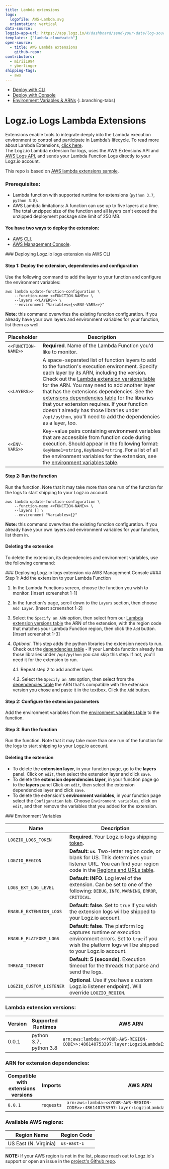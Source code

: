 ```yaml
---
title: Lambda extensions
logo:
  logofile: AWS-Lambda.svg
  orientation: vertical
data-source: 
logzio-app-url: https://app.logz.io/#/dashboard/send-your-data/log-sources/lambda-extensions
templates: ["lambda-cloudwatch"]
open-source:
  - title: AWS Lambda extensions
    github-repo: 
contributors:
  - mirii1994
  - yberlinger
shipping-tags:
  - aws
---
```



<!-- tabContainer:start -->

* [Deploy with CLI](#cli)
* [Deploy with Console](#console)
* [Environment Variables & ARNs](#tables)
{:.branching-tabs}

# Logz.io Logs Lambda Extensions

Extensions enable tools to integrate deeply into the Lambda execution environment to control and participate in Lambda’s lifecycle.
To read more about Lambda Extensions, [click here](https://docs.aws.amazon.com/lambda/latest/dg/runtimes-extensions-api.html).  
The Logz.io Lambda extension for logs, uses the AWS Extensions API and [AWS Logs API](https://docs.aws.amazon.com/lambda/latest/dg/runtimes-logs-api.html), and sends your Lambda Function Logs directly to your Logz.io account.

This repo is based on [AWS lambda extensions sample](https://github.com/aws-samples/aws-lambda-extensions/tree/main/python-example-logs-api-extension/extensions).

### Prerequisites:
* Lambda function with supported runtime for extensions (`python 3.7`, `python 3.8`).
* AWS Lambda limitations: A function can use up to five layers at a time. The total unzipped size of the function and all layers can't exceed the unzipped deployment package size limit of 250 MB.

#### You have two ways to deploy the extension:
* [AWS CLI](#cli).
* [AWS Management Console](#console).

<!-- tab:start -->
<div id="cli">
### Deploying Logz.io logs extension via AWS CLI

#### Step 1: Deploy the extension, dependencies and configuration
Use the following command to add the layer to your function and configure the environment variables:

```shell
aws lambda update-function-configuration \
    --function-name <<FUNCTION-NAME>> \
    --layers <<LAYERS>> \
    --environment "Variables={<<ENV-VARS>>}"
```

**Note:** this command overwrites the existing function configuration. If you already have your own layers and environment variables for your function, list them as well.

| Placeholder | Description |
| --- | --- |
| `<<FUNCTION-NAME>>` | **Required**. Name of the Lambda Function you'd like to monitor. |
| `<<LAYERS>>` | A space-separated list of function layers to add to the function's execution environment. Specify each layer by its ARN, including the version. Check out the [Lambda extension versions table](#tables) for the ARN. You may need to add another layer that has the extensions dependencies. See the [extensions dependencies table](#tables) for the libraries that your extension requires. If your function doesn't already has those libraries under `/opt/python`, you'll need to add the dependencies as a layer, too. |
| `<<ENV-VARS>>`  | Key-value pairs containing environment variables that are accessible from function code during execution. Should appear in the following format: `KeyName1=string,KeyName2=string`. For a list of all the environment variables for the extension, see the [environment variables table](#tables).|

#### Step 2: Run the function
Run the function. Note that it may take more than one run of the function for the logs to start shipping to your Logz.io account.

```shell
aws lambda update-function-configuration \
    --function-name <<FUNCTION-NAME>> \
    --layers [] \
    --environment "Variables={}"
```

**Note:** this command overwrites the existing function configuration. If you already have your own layers and environment variables for your function, list them in.

#### Deleting the extension
To delete the extension, its dependencies and environment variables, use the following command:

</div>
<!-- tab:end -->

<!-- tab:start -->
<div id="console">
### Deploying Logz.io logs extension via AWS Management Console
#### Step 1: Add the extension to your Lambda Function

1. In the Lambda Functions screen, choose the function you wish to monitor.
[Insert screenshot 1-1]

2. In the function's page, scroll down to the `Layers` section, then choose `Add Layer`.
[Insert screenshot 1-2]

3. Select the `Specify an ARN` option, then select from our [Lambda extension versions table](#tables) the ARN of the extension, with the region code that matches your Lambda Function region, then click the `Add` button.
[Insert screenshot 1-3]

4. *Optional*. This step adds the python libraries the extension needs to run. Check out the [dependencies table](#tables) - If your Lambda function already has those libraries under `/opt/python` you can skip this step. If not, you'll need it for the extension to run.

    4.1. Repeat step 2 to add another layer.

    4.2. Select the `Specify an ARN` option, then select from the [dependencies table](#tables) the ARN that's compatible with the extension version you chose and paste it in the textbox. Click the `Add` button.

#### Step 2: Configure the extension parameters

Add the environment variables from the [environment variables table](#tables) to the function.

#### Step 3: Run the function
Run the function. Note that it may take more than one run of the function for the logs to start shipping to your Logz.io account.

#### Deleting the extension

- To delete the **extension layer**, in your function page, go to the **layers** panel. Click on `edit`, then select the extension layer and click `save`.
- To delete the **extension dependencies layer**, in your function page go to the **layers** panel Click on `edit`, then select the extension dependencies layer and click `save`.
- To delete the extension's **environment variables**, in your function page select the `Configuration` tab. Choose `Environment variables`, click on `edit`, and then remove the variables that you added for the extension.

</div>
<!-- tab:end -->

<!-- tab:start -->
<div id="tables">
### Environment Variables

| Name | Description |
| --- | --- |
| `LOGZIO_LOGS_TOKEN` | **Required**. Your Logz.io logs shipping [token](https://app.logz.io/#/dashboard/settings/general). |
| `LOGZIO_REGION` | **Default: `us`**. Two-letter region code, or blank for US. This determines your listener URL. You can find your region code in the [Regions and URLs table](https://docs.logz.io/user-guide/accounts/account-region.html#regions-and-urls). |
| `LOGS_EXT_LOG_LEVEL` | **Default: INFO**. Log level of the extension. Can be set to one of the following: `DEBUG`, `INFO`, `WARNING`, `ERROR`, `CRITICAL`. |
| `ENABLE_EXTENSION_LOGS` | **Default: false**. Set to `true` if you wish the extension logs will be shipped to your Logz.io account. |
| `ENABLE_PLATFORM_LOGS` | **Default: false**. The platform log captures runtime or execution environment errors. Set to `true` if you wish the platform logs will be shipped to your Logz.io account. |
| `THREAD_TIMEOUT` | **Default: 5 (seconds)**. Execution timeout for the threads that parse and send the logs. |
| `LOGZIO_CUSTOM_LISTENER` | **Optional**. Use if you have a custom Logz.io listener endpoint). Will override `LOGZIO_REGION`. |

### Lambda extension versions:

| Version | Supported Runtimes | AWS ARN |
| --- | --- | --- |
| 0.0.1 | python 3.7, python 3.8 | `arn:aws:lambda:<<YOUR-AWS-REGION-CODE>>:486140753397:layer:LogzioLambdaExtensionLogs:1` |

### ARN for extension dependencies:
Compatible with extensions versions | Imports | AWS ARN |
| --- | --- | --- |
| `0.0.1` | `requests` | `arn:aws:lambda:<<YOUR-AWS-REGION-CODE>>:486140753397:layer:LogzioLambdaExtensionLogsLibs:1` |

### Available AWS regions:

| Region Name | Region Code |
| --- | ---- |
| US East (N. Virginia) | `us-east-1` |

**NOTE:** If your AWS region is not in the list, please reach out to Logz.io's support or open an issue in the [project's Github repo](https://github.com/logzio/logzio-lambda-extensions).
<!-- tabContainer:end -->